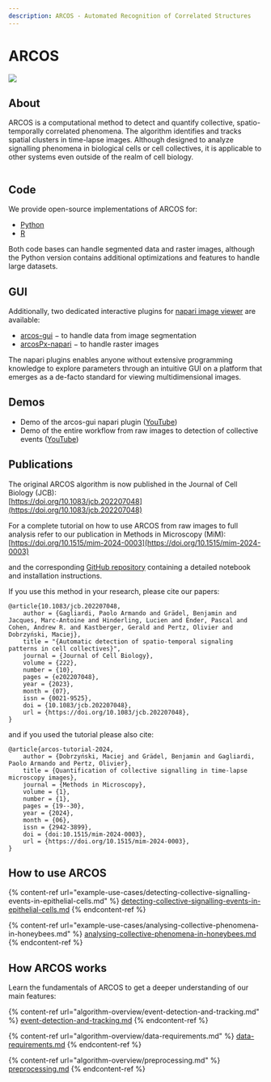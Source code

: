 ```yaml
---
description: ARCOS - Automated Recognition of Correlated Structures
---
```


# ARCOS

![](https://github.com/user-attachments/assets/c643eeb2-1425-4d0a-812f-21bbb2282c0f)

## About

ARCOS is a computational method to detect and quantify collective, spatio-temporally correlated phenomena. The algorithm identifies and tracks spatial clusters in time-lapse images. Although designed to analyze signalling phenomena in biological cells or cell collectives, it is applicable to other systems even outside of the realm of cell biology.



<figure><img src=".gitbook/assets/erk-waves-mdck-2rows.gif" alt=""><figcaption></figcaption></figure>

## Code

We provide open-source implementations of ARCOS for:

* [Python](https://github.com/bgraedel/arcos4py)
* [R](https://github.com/dmattek/ARCOS)

Both code bases can handle segmented data and raster images, although the Python version contains additional optimizations and features to handle large datasets.

## GUI

Additionally, two dedicated interactive plugins for [napari image viewer](https://napari.org/stable/) are available:

* [arcos-gui](https://github.com/bgraedel/arcos-gui) − to handle data from image segmentation
* [arcosPx-napari](https://github.com/bgraedel/arcosPx-napari) − to handle raster images

The napari plugins enables anyone without extensive programming knowledge to explore parameters through an intuitive GUI on a platform that emerges as a de-facto standard for viewing multidimensional images.

## Demos

* Demo of the arcos-gui napari plugin ([YouTube](https://youtu.be/hG_z_BFcAiQ))
* Demo of the entire workflow from raw images to detection of collective events ([YouTube](https://youtu.be/vVDYst-1SyM?si=wk3fnatOTQc4bMn5))

## Publications

The original ARCOS algorithm is now published in the Journal of Cell Biology (JCB):\
[https://doi.org/10.1083/jcb.202207048](https://doi.org/10.1083/jcb.202207048)

For a complete tutorial on how to use ARCOS from raw images to full analysis refer to our publication in Methods in Microscopy (MiM):\
[https://doi.org/10.1515/mim-2024-0003](https://doi.org/10.1515/mim-2024-0003)

and the corresponding [GitHub repository](https://github.com/dmattek/ARCOS-tutorial) containing a detailed notebook and installation instructions.

If you use this method in your research, please cite our papers:

```
@article{10.1083/jcb.202207048,
    author = {Gagliardi, Paolo Armando and Grädel, Benjamin and Jacques, Marc-Antoine and Hinderling, Lucien and Ender, Pascal and Cohen, Andrew R. and Kastberger, Gerald and Pertz, Olivier and Dobrzyński, Maciej},
    title = "{Automatic detection of spatio-temporal signaling patterns in cell collectives}",
    journal = {Journal of Cell Biology},
    volume = {222},
    number = {10},
    pages = {e202207048},
    year = {2023},
    month = {07},
    issn = {0021-9525},
    doi = {10.1083/jcb.202207048},
    url = {https://doi.org/10.1083/jcb.202207048},
}
```

and if you used the tutorial please also cite:

```
@article{arcos-tutorial-2024,
    author = {Dobrzyński, Maciej and Grädel, Benjamin and Gagliardi, Paolo Armando and Pertz, Olivier},
    title = {Quantification of collective signalling in time-lapse microscopy images},
    journal = {Methods in Microscopy},
    volume = {1},
    number = {1},
    pages = {19--30},
    year = {2024},
    month = {06},
    issn = {2942-3899},
    doi = {doi:10.1515/mim-2024-0003},
    url = {https://doi.org/10.1515/mim-2024-0003},
}
```

## How to use ARCOS

{% content-ref url="example-use-cases/detecting-collective-signalling-events-in-epithelial-cells.md" %}
[detecting-collective-signalling-events-in-epithelial-cells.md](example-use-cases/detecting-collective-signalling-events-in-epithelial-cells.md)
{% endcontent-ref %}

{% content-ref url="example-use-cases/analysing-collective-phenomena-in-honeybees.md" %}
[analysing-collective-phenomena-in-honeybees.md](example-use-cases/analysing-collective-phenomena-in-honeybees.md)
{% endcontent-ref %}

## How ARCOS works

Learn the fundamentals of ARCOS to get a deeper understanding of our main features:

{% content-ref url="algorithm-overview/event-detection-and-tracking.md" %}
[event-detection-and-tracking.md](algorithm-overview/event-detection-and-tracking.md)
{% endcontent-ref %}

{% content-ref url="algorithm-overview/data-requirements.md" %}
[data-requirements.md](algorithm-overview/data-requirements.md)
{% endcontent-ref %}

{% content-ref url="algorithm-overview/preprocessing.md" %}
[preprocessing.md](algorithm-overview/preprocessing.md)
{% endcontent-ref %}
